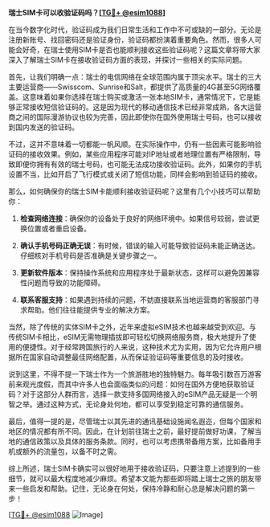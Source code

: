 **瑞士SIM卡可以收验证码吗？[[TG💪+ @esim1088](https://t.me/s/esim1088)]**

在当今数字化时代，验证码成为我们日常生活和工作中不可或缺的一部分。无论是注册新账号、找回密码还是验证身份，验证码都扮演着重要角色。然而，很多人可能会好奇，在瑞士使用SIM卡是否也能顺利接收这些验证码呢？这篇文章将带大家深入了解瑞士SIM卡在接收验证码方面的表现，并探讨一些相关的实际问题。

首先，让我们明确一点：瑞士的电信网络在全球范围内属于顶尖水平。瑞士的三大主要运营商——Swisscom、Sunrise和Salt，都提供了高质量的4G甚至5G网络覆盖。这意味着如果你选择在瑞士购买或激活一张本地SIM卡，通常情况下，它是能够正常接收短信验证码的。这是因为现代的移动通信技术已经非常成熟，各大运营商之间的国际漫游协议也较为完善，因此即使你在国外使用瑞士号码，也可以接收到国内发送的验证码。

不过，这并不意味着一切都能一帆风顺。在实际操作中，仍有一些因素可能影响验证码的接收效果。例如，某些应用程序可能对IP地址或者地理位置有严格限制，导致即便你拥有有效的瑞士号码，也可能无法成功接收验证码。此外，如果你的手机设置不当，比如开启了飞行模式或关闭了短信功能，同样会影响到验证码的接收。

那么，如何确保你的瑞士SIM卡能顺利接收验证码呢？这里有几个小技巧可以帮助你：

1. **检查网络连接**：确保你的设备处于良好的网络环境中。如果信号较弱，尝试更换位置或者重启设备。
   
2. **确认手机号码正确无误**：有时候，错误的输入可能导致验证码未能正确送达。仔细核对手机号码是否准确是关键步骤之一。

3. **更新软件版本**：保持操作系统和应用程序处于最新状态，这样可以避免因兼容性问题而导致的功能障碍。

4. **联系客服支持**：如果遇到持续的问题，不妨直接联系当地运营商的客服部门寻求帮助。他们往往能提供专业的解决方案。

当然，除了传统的实体SIM卡之外，近年来虚拟eSIM技术也越来越受到欢迎。与传统SIM卡相比，eSIM无需物理插拔即可轻松切换网络服务商，极大地提升了使用的便捷性。对于经常跨国旅行的人来说，这种技术尤为实用，因为它允许用户根据所在国家自动调整最佳网络配置，从而保证验证码等重要信息的及时接收。

说到这里，不得不提一下瑞士作为一个旅游胜地的独特魅力。每年吸引数百万游客前来观光度假，而其中许多人也会面临类似的问题：如何在国外方便地获取验证码？对于这部分人群而言，选择一款支持多国网络接入的eSIM产品无疑是一个明智之举。通过这种方式，无论身处何地，都可以享受到稳定可靠的通信服务。

最后，值得一提的是，尽管瑞士以其先进的通讯基础设施闻名遐迩，但每个国家和地区的情况都有所不同。因此，在计划前往瑞士之前，最好提前做好功课，了解当地的通信政策以及具体的服务条款。同时，也可以考虑携带备用方案，比如备用手机或额外的流量包，以备不时之需。

综上所述，瑞士SIM卡确实可以很好地用于接收验证码，只要注意上述提到的一些细节，就可以最大程度地减少麻烦。希望本文能为那些即将踏上瑞士之旅的朋友带来一些启发和帮助。记住，无论身在何处，保持冷静和耐心总是解决问题的第一步！

[[TG💪+ @esim1088](https://t.me/s/esim1088) ![Image](https://i.postimg.cc/4NQfJmqS/Snipaste-2025-05-13-00-14-12.png)]